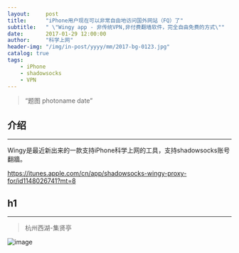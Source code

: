```yaml
---
layout:     post
title:      "iPhone用户现在可以非常自由地访问国外网站（FQ）了"
subtitle:   " \"Wingy app - 非传统VPN,非付费翻墙软件，完全自由免费的方式\""
date:       2017-01-29 12:00:00
author:     "科学上网"
header-img: "/img/in-post/yyyy/mm/2017-bg-0123.jpg"
catalog: true
tags:
    - iPhone
    - shadowsocks
    - VPN
---
```


> “题图 photoname date”

## 介绍

- - -
Wingy是最近新出来的一款支持iPhone科学上网的工具，支持shadowsocks账号翻牆。

https://itunes.apple.com/cn/app/shadowsocks-wingy-proxy-for/id1148026741?mt=8

## h1
- - -
> 杭州西湖-集贤亭

![image](../../../../img/in-post/yyyy/mm/xx.jpg)

